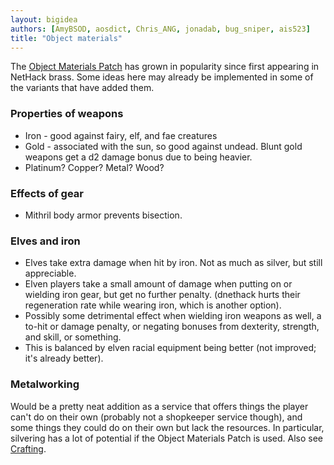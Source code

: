 ```yaml
---
layout: bigidea
authors: [AmyBSOD, aosdict, Chris_ANG, jonadab, bug_sniper, ais523]
title: "Object materials"
---
```


The [Object Materials Patch](https://nethackwiki.com/wiki/Object_materials) has grown in popularity since first appearing in NetHack brass. Some ideas here may already be implemented in some of the variants that have added them.

### Properties of weapons
* Iron - good against fairy, elf, and fae creatures
* Gold - associated with the sun, so good against undead. Blunt gold weapons get a d2 damage bonus due to being heavier.
* Platinum? Copper? Metal? Wood?

### Effects of gear
* Mithril body armor prevents bisection.

### Elves and iron
* Elves take extra damage when hit by iron. Not as much as silver, but still appreciable.
* Elven players take a small amount of damage when putting on or wielding iron gear, but get no further penalty. (dnethack hurts their regeneration rate while wearing iron, which is another option).
* Possibly some detrimental effect when wielding iron weapons as well, a to-hit or damage penalty, or negating bonuses from dexterity, strength, and skill, or something.
* This is balanced by elven racial equipment being better (not improved; it's already better).

### Metalworking
Would be a pretty neat addition as a service that offers things the player can't do on their own (probably not a shopkeeper service though), and some things they could do on their own but lack the resources. In particular, silvering has a lot of potential if the Object Materials Patch is used. Also see [Crafting](/bigideas/crafting.html).
